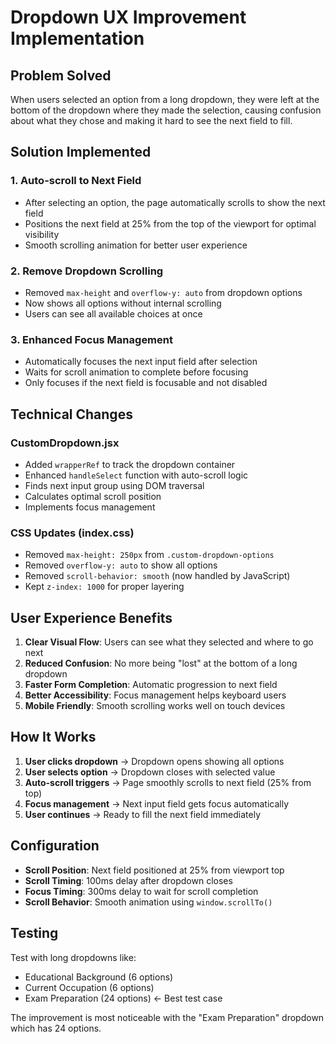 # Dropdown UX Improvement Implementation

## Problem Solved
When users selected an option from a long dropdown, they were left at the bottom of the dropdown where they made the selection, causing confusion about what they chose and making it hard to see the next field to fill.

## Solution Implemented

### 1. **Auto-scroll to Next Field**
- After selecting an option, the page automatically scrolls to show the next field
- Positions the next field at 25% from the top of the viewport for optimal visibility
- Smooth scrolling animation for better user experience

### 2. **Remove Dropdown Scrolling**
- Removed `max-height` and `overflow-y: auto` from dropdown options
- Now shows all options without internal scrolling
- Users can see all available choices at once

### 3. **Enhanced Focus Management**
- Automatically focuses the next input field after selection
- Waits for scroll animation to complete before focusing
- Only focuses if the next field is focusable and not disabled

## Technical Changes

### CustomDropdown.jsx
- Added `wrapperRef` to track the dropdown container
- Enhanced `handleSelect` function with auto-scroll logic
- Finds next input group using DOM traversal
- Calculates optimal scroll position
- Implements focus management

### CSS Updates (index.css)
- Removed `max-height: 250px` from `.custom-dropdown-options`
- Removed `overflow-y: auto` to show all options
- Removed `scroll-behavior: smooth` (now handled by JavaScript)
- Kept `z-index: 1000` for proper layering

## User Experience Benefits

1. **Clear Visual Flow**: Users can see what they selected and where to go next
2. **Reduced Confusion**: No more being "lost" at the bottom of a long dropdown
3. **Faster Form Completion**: Automatic progression to next field
4. **Better Accessibility**: Focus management helps keyboard users
5. **Mobile Friendly**: Smooth scrolling works well on touch devices

## How It Works

1. **User clicks dropdown** → Dropdown opens showing all options
2. **User selects option** → Dropdown closes with selected value
3. **Auto-scroll triggers** → Page smoothly scrolls to next field (25% from top)
4. **Focus management** → Next input field gets focus automatically
5. **User continues** → Ready to fill the next field immediately

## Configuration
- **Scroll Position**: Next field positioned at 25% from viewport top
- **Scroll Timing**: 100ms delay after dropdown closes
- **Focus Timing**: 300ms delay to wait for scroll completion
- **Scroll Behavior**: Smooth animation using `window.scrollTo()`

## Testing
Test with long dropdowns like:
- Educational Background (6 options)
- Current Occupation (6 options) 
- Exam Preparation (24 options) ← Best test case

The improvement is most noticeable with the "Exam Preparation" dropdown which has 24 options.